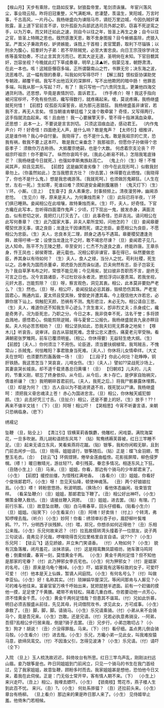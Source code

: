 <!-- { "loadSidebar": true } -->
【缑山月】天步有乘除，仕路如反掌。豺狼盈帝里，笔剑须诛攘。
年宦兴落风尘，事业晓云轻。昨将旧冠重整，义气满乾坤。悲凄楚，羡温生，笑阳城，万言时事，千古高风，一片丹心。我杨继盛向为谏阻马市，谪贬万里边城，今因仇贼奸谋败露，圣上道下官前言不谬，钦升孤臣为兵部武选司员外郞之职。窃喜不死逆鸾之手，以为万幸。而又转迁如此之速，则自今以往之年，皆圣上再生之身；自今以往之官，皆圣上特赐之恩也。旣然感激天恩，敢不舍身图报？目今蜥蜴虽除，虎狼入室。严嵩父子秉政弄权，妒贤嫉能，诛戮上干首相；卖官鬵爵，取利下尽锱铢；以刑余为腹心，招羣奸为子弟：若不早除贼党，必至大害忠良。向日王宗茂徐学诗沈练等虽常劾奏，不过止言其贪污而已。若其大逆无道，圣明尙在未知。下官目覩其奸，岂容坐视？今晚就此灯下草成奏章，明早上渎▲听。倘蒙见准，朝野肃清，在此一本也。咳！这贼臣僭窃多端，正所谓罄南山之竹，书罪无穷；决东海之波，流恶难尽。这一幅有限的奏章，叫我如何写得尽吓！
【解三酲】恨权臣协谋助党专朝政，顚覆干纲。我写不出他滔天的深罪样，写不出他欺罔的暗中肠！
他罪恶多端，叫我从那一头写起？吓，有了！
我只写他一门六贵同生乱，更兼他四海交通货利场。还思想，毕竟是衷情剀切，面诉君王。
（作手疼介）呀！我这手指向被问官桚坏，不免有些伤损，纔写得数行，就疼痛起来。嗳，莫说疼痛，我杨继盛就死何惜！
【前腔】叹孤臣沟渠誓丧，祇为那元恶猖狂。
我杨继盛虽非谏官，若我不言，再无人言矣。
怪当朝谁肯攀廷槛？又谁个敢牵裳？
奇怪，又写得两行，这手指就流血起来。咳！且由他！
我一心要展擎天手，管不得十指淋漓血染章。还思想：
此本一上，不要说是言言剀切。
只须这泪痕血迹，感动君王。
（内作鬼声介）吓！好奇怪！四面绝无人声，是什么响？敢是鬼声？
【太师引】细推详，这是谁作响？我心中自忖量。
我晓得了，也不是什么鬼，敢是我祖宗的亡灵，恐我有祸，敎我不要上这本吓。
敢是我亡亲垂念？
我那祖宗，但愿你子孙做得个忠臣孝子：
须敎你万古称扬。
大抵覆宗绝嗣，也是个大数。
何虑着宗支沦丧？
吓祖宗吓祖宗！你不要叫了。
纵然你哀鸣千状。〔我此心断易不转。〕怎阻我笔底锋芒？〔我杨继盛今日就死，〕也强如李斯夷族赵高亡。
（鬼上介）（生）呀！不惟闻其声，抑且见其形。
【前腔】这是幽冥谁劣像？〔你今在此现形呵，〕似敎我封章勿上。〔你虽然如此，〕怎当我戆言方壮？〔你去罢，〕休得要在此恓惶。〔我晓得了，你也不是什么鬼，〕想是我忠魂游荡。〔我就死呵，〕也须做厉鬼顚狂。〔人生在世，左右一死。〕生如寄，死谁曰难？须知道安金藏剖腹屠肠！
（鬼灭灯下）（生）丫环。小厮。（旦上）
【生查子】良人素秉忠，封事频频上。清夜漫劳神，幽阃添悲怆。
（生见介）呀，原来是夫人。为何秉烛而来？（旦）此际已将半夜，丫环们俱已睡熟。妾闻相公在此喧嚷，故特秉烛而来。（生）吓，夫人，好奇怪。下官方纔在此写本，忽听得四面潜作鬼声；少顷，灯下现出一鬼，披发赤身，满面流血，似有悲切之状，竟把灯儿打灭去了。（旦）此事奇怪，恐非吉兆。请问相公在此写何奏章？（生）此乃国家大事，非夫人辈所宜知，问他怎的？（旦）妾闻皋夔稷契优游无事，谓之良臣；龙逢比干因谏而死，谓之忠臣。妾愿相公为良臣，不愿相公为忠臣。（生）夫人，忠良本无二理，顾身之遇与不遇耳。皋夔稷契遭逢尧舜，故得吁咈一堂；设使当龙逢比干之时，敢不竭忠尽谏？（旦）妾闻君子见几，达人知命。陈平不为王陵之戆，卒至安刘；仁杰不为遂良之直，终能祚唐。王章杀身，忤王凤也；邺侯寄馆，避元载也。况相公职非谏官，事在得已，纵然要做忠臣，养其身以有待如何？
（生）夫人，食人之禄，当分人之忧。苟利社稷，死生以之。吕奉先为国而杀董卓，郑虎臣为民而诛似道。匹夫尙然有志，臣子岂容无为？我自草茅韦布之时，常恨不能见用；今见用矣，犹曰彼非吾职而不言，是终无可言之日也。况今言路诸臣，不过杜钦谷永者流，摭拾浮词以塞责耳。若我坐视，元奸大恶，岂能剪除？（旦）呀，察言观色，洞见其衷。相公，此本莫非要劾严老么？（生）然也。（旦）呀，相公吓，妾闻投鼠必忌其器，毁椟恐伤其珠。严老宠固君心，贿通内监，夏太师且受其殃，曾御史并遭其毒。今上旣信他大诈若忠，必罪你居下讪上。倘触犯天颜，恐祸有不测。鬼形悲泣，未必无为。相公请自三思。（生）夫人，难道你还不知我生平心迹么？贪生害义，卽非烈丈夫；杀身成仁，纔是奇男子。况为臣死忠，乃职之分。今日之本，我非侥幸不死，沽名干誉；多将颈血溅地，感悟君心。倘能剪除逆贼，得与夏曾二公报仇，我杨继盛就丧九泉亦瞑目矣。夫人何必苦苦相劝？（旦）相公坚执如此，恐我夫妇死无葬身之地矣！
【啄木儿】听哀告，说审详。自古从容就死难。念曾公忠义遭伤，痛夏老元宰受殃。看满朝密张罗雉网，前车已覆须明鉴。〔相公，你休得要〕无益轻生绝大纲。（生）
【前腔】〔夫人，〕你何须泣？不用伤。论臣道，须当要扶纲植常。我骂贼舌，不愧常山；杀贼鬼，何怯睢阳？事君致身当死难。〔夫人，〕你休将儿女情牵绊。〔大丈夫在世呵〕也须要烈烈轰轰做一场！（旦）
【三段子】你此心何壮？矻睁睁，铜肝铁肠。我这苦怎当？哭哀哀，儿啼女伤。（生）〔夫人，〕譬如??梁战死沙场上，其妻哀哭长城丧。却不道千载贤愚总归黄壤！（旦）
【归朝欢】儿夫的，儿夫的，节重义刚，顿忘了终身依仰。从今后，从今后，未卜存亡。是伊家自贻祸灾，倩谁祈禳？（生）我明朝碎首君前抗。〔夫人，我死之后，〕将我尸骸暴露休埋葬。
（旦）却是为何？（生）古人自以为不能进贤退不肖，旣死犹以尸谏。我杨继盛呵：
须把我义骨忠魂渎上苍！
赤心为国进忠言。（旦）相公，你休触天威犯御颜。（生）此去好凭三寸舌。（旦扯介）相公，还是不要上的好。（生）放手！??！再来不値半文钱！（下）（旦）阿呀！相公吓！
【哭相思】今宵不听妻言语，来朝只恐祸临身。（悲下）
 
绣襦记
 
坠鞭
（旦，贴仝上）
【清江引】钗横茉莉香飘麝，倚雕栏，闲戏耍。满院海棠花，一旦多吹谢。燕儿胡和语把东风骂？
（贴）鸳鸯绣褥芙蓉被，红日三竿睡不足。（旦）起来无语立东风，笑看紫燕将花蹴。（贴）银筝，我和你闲暇无聊，且到门前去闲步一回。（旦）晓得。姐姐请行，银筝随后。（贴）正是：蝶飞金羽翅，莺整玉毛衣。（合）
【驻云飞】环佩铿锵，倦举金莲曲槛傍。花影摇屏障，柳色侵罗幌。〔嗏！〕暖日散晴光，游丝轻??。牵引残英，眷恋多情况。相逐东风上下狂。
（丑随小生上）（丑）马来。（旦）姐姐，你看，那边有个骑马的少年郞君来了。（小生）
【前腔】缓控丝缰，为惜残红满地香。
（各看介）（旦）姐姐，你看好个俊俏郞君吓。（小生）呀！
忽见天仙降，顿使神魂荡。
（丑）两个好娘娘拉厾。（小生）嗏！
转盼思悠扬，秋波明朗。（换场介）看他体态幽闲，妆束皆宫样。
（看呆坠鞭介）（旦）姐姐，那郞君坠下鞭了。（丑）相公好出神吓。（小生）
懒策金鞭入敎坊。（丑）请接丝鞭入洞房。
（旦）姐姐，进去罢。（贴）有理。门前行乐客。（旦）故意坠丝鞭。（贴）白马嘶春草，回头仔细看。（贴看小生介）（旦）姐姐。（贴笑下）（小生看呆介）（丑）阿唷！好卖俏！（付上）个转湾，弗知啰哩去哉。（听介）（小生）妙阿！你看：绣领单衫杏子纱，眉舒柳叶鬓堆鸦。??，??，分明西子扶残醉。（付）喂，郑兄，你想杀如何近得他？（丑）乐相公来哉。（小生）乐兄何故来迟？（付）拉厾故搭转湾头撞着子一位朋友，说子两三句说话，竟弗见子兄哉，啰哩晓得吾兄拉里格里自言自语。说??个？（小生）乐兄阿：
【驻云飞】适见娇娘，并立朱门笑语香。
（付）人物如何？（小生）
貌有沉鱼落雁，闭月羞花，淡抹浓装。（付）这是翔鸾舞凤碧梧坊，驰车骤马鸣珂巷；倒橐倾囊，春宵一刻，莫惜黄金千两。
（小生）黄金千两何足惜？但不知他是那家的宅眷？（付）此乃狎邪女李氏宅也。（小生）何为狎邪女？（付）是娼家的名号。（丑）原来是乌龟个雅绰。（小生）吓，娼家竟有这等标致的女子，可爱吓可爱！（付）他本是天上仙姝，暂谪人间庭院。（小生）有何名号么？（付）叫做李亚仙。（小生）好！名称其实。（付）琐婵娟华屋深沉，等闲间那肯与人厮见？小可的难与他往来。富豪官宦万唤千呼始出来，犹把琵琶半遮面。前有一个赶骚的摸他一摸，足足使了千黄膳。裙带不肯轻松，隔着几重白练。你若要动他一点芳心，须不惜黄金千贯。（小生）黄金千两何足惜哉？但患其不谐耳。（付）兄如此忻慕，明日必须吉服盛从前往，先见其母，托词借院攻书，求见此女，方可成事。（小生）承敎了。（丑）脚，脚，脚。请骑马。（小生）乐兄请乘骑。（付）小弟从来不会骑马个，竟是吾兄来。（小生）岂敢。还是兄请。（付）兄若必执意弗骑没，--阿弟，吾搭?厾相公步行居来哉，倒是?骑子去罢。（丑）兄步行，小弟岂敢叨占？（小生）狗才！胡说！（丑）介没得罪哉。马来。（下）（付）看仔细。盖点男儿倒会骑马彀。（小生看介）（付）进去哉。（小生）乐兄，方纔小弟一见此女，叫我难拴猿马意，欲缔凤鸾交。（付）不因渔父引，怎得见波涛？（小生）乐兄请。（付）请吓（仝下）
 
入院
（旦上）玉人梳洗故迟迟，斜倚妆台有所思。红日三竿鸟声乱，刚刚淡扫远山眉。妾乃银筝是也。昨日同姐姐到门前闲立，只见一个骑马的书生在我门首经过，见了我家姐姐，故意坠鞭，顾盼多时而去。我家姐姐甚是想他，恐怕他今日又来，着我在此伺侯。正是：门无俗士常开早，客有情人期不来。（下）
（小生上）来兴走吓。（丑上）相公，我哩去嫖吓。（小生）
【锁南枝】莺花市，燕子楼人生到此百不忧。
来兴。（丑）?。（小生）
何处系骅骝？
（丑）还拉前头来。（小生）
章台有杨柳。
（旦上看介）那边来的果是昨日那人来了。（小生）
见侍姬举止羞。他倚朱门若相候。

